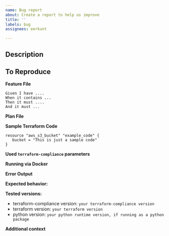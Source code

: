 ```yaml
---
name: Bug report
about: Create a report to help us improve
title: ''
labels: bug
assignees: eerkunt

---
```


<!-- Thank you for opening an issue! -->
## Description
<!-- A clear and concise description of what the bug is. -->

## To Reproduce
<!--
To fix problems, we usually only need the following:
   1. Feature/Scenarios/Steps you are running terraform-compliance with
   2. plan.out.json file you are running terraform-compliance against

More context can only help:
   3. Sample `terraform` code that generates parts or the entirety of the shared terraform plan
   4. Used `terraform-compliance` parameters
   5. Indication about either run via docker container or python package
   6. Error output


Providing a plan file makes it x10 times easier to reproduce your problem. Sometimes, it can be difficult to provide an anonymized version of the plan file. In those cases, sharing the terraform code will suffice. 

However, difficulty in reproducing the issue makes it more difficult to get to it. If you are not sharing a plan file and your setup involves using multiple files, directories, variables, or modules, please share more information on how to reproduce it. This may include:
- Overview of your file structure
- Mock variable files
- Instructions on how to compile the files you provided
-->

**Feature File**
<!-- Can link to the file or paste it below-->
```gherkin
Given I have ....
When it contains ...
Then it must ....
And it must ...
```
**Plan File**
<!-- Please make sure that your plan doesn't have any confidential information. -->

**Sample Terraform Code**
<!-- Can link to the file or paste it below. Please make sure that your code doesn't have any confidential information. -->
```hcl
resource "aws_s3_bucket" "example_code" {
   bucket = "This is just a sample code"
}
```

**Used `terraform-compliance` parameters**
<!-- If anything other than `-p` and `-f` is being used, please let us know. -->

**Running via Docker**
<!-- Yes or No -->
<!-- If not running via Docker, this section can be deleted. Otherwise, docker related information goes here. -->

**Error Output**
<!-- What did happen? -->

**Expected behavior:**
<!-- What did you expect to happen? -->

**Tested versions:**
- terraform-compliance version: ```your terraform-compliance version``` <!-- terraform-compliance -v -->
- terraform version: ```your terraform version``` <!-- terraform -v -->
- python version: ```your python runtime version, if running as a python package``` <!-- python -v -->

**Additional context**
<!-- Add any other context about the problem here. -->
